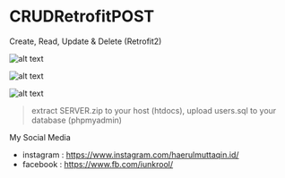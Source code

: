 # CRUDRetrofitPOST
Create, Read, Update &amp; Delete (Retrofit2)

![alt text](https://lh3.googleusercontent.com/46zS54_sk1KVogq9UNaV9FqH_p3EBa16jglyKXhEjgWokn9T3-gGeUanOVTpZTPnOISpq0Pmzq3yvFpDo1xEJEKyKPwSg9wJSp8gy8LP0FcV85ifkVBf-v80Y0WuLLSrn0EjbwuOU81NbgpvTSlwxXl40dHfgUhzt2fj9WxZfHn7l-kwpVszGPYcpn_jdi5l_Qc5TmfUZCIodYpS_K3CnxRBivWbIi0nvgeDK4OOMrDRFUMPfJqyU2JC-vyOxv4joUqom-J6rHOZQMGq0L-vEwwl-tHvfJ1ei0qNFFbH0JIasQrbziYZMx1HDjSH_ai78zNE8V0KMDNRNFkWC0h9y4FpYSOkZJnaKyWn7DnGe5r8M-Pylw8zmetfRvtV90NAfXvh7Ibl52RyzyFT9JAUOwUgHnc5v7MjG3d_iTZ-HQUdYcjUE9kVmd3sIKCJUZdL75tMDt4tDb2_OQ9uZOInMV5-CHsBuJs9-OsVCN9HML_r4cXUaECMxSGqtuwioshPuYbna3AAGbhDhJfyrgRmugd7QLRiY9oZcJYboOFJ_CHU_N2E3XnyrHqorDnAkMTocD_asbjrgUzMTAoTuACDfn4Cd99BgLRQmfoCW2I=w200-h355-no)

![alt text](https://lh3.googleusercontent.com/yWu7niFYd8AEA3IcSN9NEg0xuqjj0LvFxdrEFln_aGSwuS-AvpnP6QM9TUit4eho6O7sAp9W1_h3sOauPewJwiH2zfi-uB74q266kNaGuEUbzgauFVdl7sboeARKFZpubI1vjzAKnRJSN4GQmUgnUwZkgaHgA7UfTf0GKNhKOHGce4trHyTfUr8I76jf2oxmunaq6wA5Ybbpr5A7d4giMkG8UayTD_AMKH6MQ4_iQ7irV4GELpucD5xG22JYAazT6w6yi8b8RjZoAaNnyfSHVoMRoODUWqjTZ6YsXF_R9JKsqyToTkOOmgDr2QR7s4dQJXT5Dzch6SJdHq5qHWLk-zu8O3o0ggw8VC2BokJZi4yku5dBd78_XSz0asQqaPk2J_t3Up2SFrNzFUwGJ5lOc5M1ouFVAk6Ufn8EMYqBDhu_VRRoFPI_z8U5vAzeR-nDBXbM5P6d3pEbdJZerwoH9RkEaE17qEsmV8ZvVJKCCRSrgNbKO5LiIox3E0EnbDJ2VrY1aBA8dr-Hdl-Ugb_Rvo3wOP1DNY5FxYWDet1fzdR8qYdAgMR2xXooRh5InhPGQkZ-Cjx1YHNv3ggr7VQfmHxyLhokTlpEbG7zyGg=w200-h355-no)

![alt text](https://lh3.googleusercontent.com/UWCu-l2j3_SavuDIkUEtNQaIaMParEjEUzJv3wu6ptniEdtuAHu5c_g65QOT6Eh0KdUJ4dlpFhLnNF5jlpgbf1Hm0liplgUCSrWUnqiYoWswnpJC4SXoxgBqXORAuKGKHEVVpgLjzDaXsjP8uhJ64RJUt-dB8AfhHpvID8y9nukeadnHau_JE6ETIc7k0cMDyhvjx904srgtf9NeMjggmmb_IRcbHBNsfXhbxZrA5KnMFfQDOc6lxW5gvV5qxQgZfiJ3aw0P_nucKsM6HQfQyQc4WkFvVjHu4bGrrxkYpXF0pyRW6cibhiw0W8gt98ZQ0k0PXX5YW_W-B4biHldCm6H9bJu4fEJSY0XcwfbsINVW5p844rV0_773jUYwd5UD0qBLQpD7hVoWUZPZNOnqCOzJI8TZdZGFdswlcP-WSuhOwLahPzuGknVUKVuBWrHSKPzdz9oR6-EZb8XGPhL-ObuiGR9qS6GMC7zvaV3Y-GOXuCrXXno_s_qoubjMtRnq3hXDgArDPBbGxjQcpeHgGY6ouw2nP77NGvHLXT3cQAUNg_Rhx3-aLJixWWKRrxWfPZ9EwWvYwxKSqgyFZ4lQxTXkdmnXW5PZGrozRXQ=w200-h355-no)


> extract SERVER.zip to your host (htdocs),
> upload users.sql to your database (phpmyadmin)

My Social Media
* instagram : https://www.instagram.com/haerulmuttaqin.id/ 
* facebook : https://www.fb.com/iunkrool/ 

